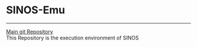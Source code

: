 # SINOS-Emu
___
[Main git Repository](https://github.com/SINtyanneru/SINOS)<BR>
This Repository is the execution environment of SINOS<BR>
